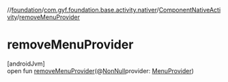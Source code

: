 //[foundation](../../../index.md)/[com.gyf.foundation.base.activity.nativer](../index.md)/[ComponentNativeActivity](index.md)/[removeMenuProvider](remove-menu-provider.md)

# removeMenuProvider

[androidJvm]\
open fun [removeMenuProvider](remove-menu-provider.md)(@[NonNull](https://developer.android.com/reference/kotlin/androidx/annotation/NonNull.html)provider: [MenuProvider](https://developer.android.com/reference/kotlin/androidx/core/view/MenuProvider.html))